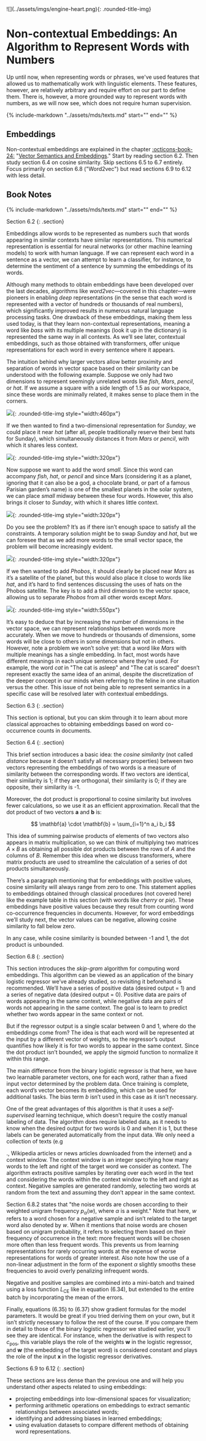 
<div class="content-2columns" markdown>
![](../assets/imgs/engine-heart.png){: .rounded-title-img}

# Non-contextual Embeddings: An Algorithm to Represent Words with Numbers
</div>

Up until now, when representing words or phrases, we've used features that allowed us to mathematically work with linguistic elements. These features, however, are relatively arbitrary and require effort on our part to define them. There is, however, a more grounded way to represent words with numbers, as we will now see, which does not require human supervision.

{%
   include-markdown "../assets/mds/texts.md"
   start="<!--nota-inicial-start-->"
   end="<!--nota-inicial-end-->"
%}

## Embeddings

Non-contextual embeddings are explained in the chapter [:octicons-book-24:][embeddings] "[Vector Semantics and Embeddings][embeddings]." Start by reading section 6.2. Then study section 6.4 on cosine similarity. Skip sections 6.5 to 6.7 entirely. Focus primarily on section 6.8 ("Word2vec") but read sections 6.9 to 6.12 with less detail.

[embeddings]: https://web.archive.org/web/20221218211150/https://web.stanford.edu/~jurafsky/slp3/6.pdf

## Book Notes

{%
   include-markdown "../assets/mds/texts.md"
   start="<!--recomendable-start-->"
   end="<!--recomendable-end-->"
%}

Section 6.2
{: .section}

Embeddings allow words to be represented as numbers such that words appearing in similar contexts have similar representations. This numerical representation is essential for neural networks (or other machine learning models) to work with human language. If we can represent each word in a sentence as a vector, we can attempt to learn a classifier, for instance, to determine the sentiment of a sentence by summing the embeddings of its words.

Although many methods to obtain embeddings have been developed over the last decades, algorithms like *word2vec*—covered in this chapter—were pioneers in enabling *deep* representations (in the sense that each word is represented with a vector of hundreds or thousands of real numbers), which significantly improved results in numerous natural language processing tasks. One drawback of these embeddings, making them less used today, is that they learn non-contextual representations, meaning a word like *bass* with its multiple meanings (look it up in the dictionary) is represented the same way in all contexts. As we’ll see later, contextual embeddings, such as those obtained with transformers, offer unique representations for each word in every sentence where it appears.

The intuition behind why larger vectors allow better proximity and separation of words in vector space based on their similarity can be understood with the following example. Suppose we only had two dimensions to represent seemingly unrelated words like *fish*, *Mars*, *pencil*, or *hat*. If we assume a square with a side length of 1.5 as our workspace, since these words are minimally related, it makes sense to place them in the corners.

![](../assets/imgs/embeddings-sq-1.png){: .rounded-title-img style="width:460px"} 

If we then wanted to find a two-dimensional representation for *Sunday*, we could place it near *hat* (after all, people traditionally reserve their best hats for Sunday), which simultaneously distances it from *Mars* or *pencil*, with which it shares less context.

![](../assets/imgs/embeddings-sq-2.png){: .rounded-title-img style="width:320px"} 

Now suppose we want to add the word *small*. Since this word can accompany *fish*, *hat*, or *pencil* and since Mars (considering it as a planet, ignoring that it can also be a god, a chocolate brand, or part of a famous Parisian garden’s name) is one of the smallest planets in the solar system, we can place *small* midway between these four words. However, this also brings it closer to *Sunday*, with which it shares little context.

![](../assets/imgs/embeddings-sq-3.png){: .rounded-title-img style="width:320px"} 

Do you see the problem? It’s as if there isn’t enough space to satisfy all the constraints. A temporary solution might be to swap *Sunday* and *hat*, but we can foresee that as we add more words to the small vector space, the problem will become increasingly evident.

![](../assets/imgs/embeddings-sq-4.png){: .rounded-title-img style="width:320px"} 

If we then wanted to add *Phobos*, it should clearly be placed near *Mars* as it’s a satellite of the planet, but this would also place it close to words like *hat*, and it’s hard to find sentences discussing the uses of hats on the Phobos satellite. The key is to add a third dimension to the vector space, allowing us to separate *Phobos* from all other words except *Mars*.

![](../assets/imgs/embeddings-sq-5.png){: .rounded-title-img style="width:550px"} 

It’s easy to deduce that by increasing the number of dimensions in the vector space, we can represent relationships between words more accurately. When we move to hundreds or thousands of dimensions, some words will be close to others in some dimensions but not in others. However, note a problem we won’t solve yet: that a word like *Mars* with multiple meanings has a single embedding. In fact, most words have different meanings in each unique sentence where they’re used. For example, the word *cat* in "The cat is asleep" and "The cat is scared" doesn’t represent exactly the same idea of an animal, despite the discretization of the deeper concept in our minds when referring to the feline in one situation versus the other. This issue of not being able to represent semantics in a specific case will be resolved later with contextual embeddings.

Section 6.3
{: .section}

This section is optional, but you can skim through it to learn about more classical approaches to obtaining embeddings based on word co-occurrence counts in documents.

Section 6.4
{: .section}

This brief section introduces a basic idea: the *cosine similarity* (not called *distance* because it doesn’t satisfy all necessary properties) between two vectors representing the embeddings of two words is a measure of similarity between the corresponding words. If two vectors are identical, their similarity is 1; if they are orthogonal, their similarity is 0; if they are opposite, their similarity is -1.

Moreover, the dot product is proportional to cosine similarity but involves fewer calculations, so we use it as an efficient approximation. Recall that the dot product of two vectors $\mathbf{a}$ and $\mathbf{b}$ is:

$$
\mathbf{a} \cdot \mathbf{b} = \sum_{i=1}^n a_i b_i
$$

This idea of summing pairwise products of elements of two vectors also appears in matrix multiplication, so we can think of multiplying two matrices $A \times B$ as obtaining all possible dot products between the rows of $A$ and the columns of $B$. Remember this idea when we discuss transformers, where matrix products are used to streamline the calculation of a series of dot products simultaneously.

There’s a paragraph mentioning that for embeddings with positive values, cosine similarity will always range from zero to one. This statement applies to embeddings obtained through classical procedures (not covered here) like the example table in this section (with words like *cherry* or *pie*). These embeddings have positive values because they result from counting word co-occurrence frequencies in documents. However, for word embeddings we’ll study next, the vector values can be negative, allowing cosine similarity to fall below zero.

In any case, while cosine similarity is bounded between -1 and 1, the dot product is unbounded.

Section 6.8
{: .section}

This section introduces the *skip-gram* algorithm for computing word embeddings. This algorithm can be viewed as an application of the binary logistic regressor we’ve already studied, so revisiting it beforehand is recommended. We’ll have a series of positive data (desired output = 1) and a series of negative data (desired output = 0). Positive data are pairs of words appearing in the same context, while negative data are pairs of words not appearing in the same context. The goal is to learn to predict whether two words appear in the same context or not.

But if the regressor output is a single scalar between 0 and 1, where do the embeddings come from? The idea is that each word will be represented at the input by a different vector of weights, so the regressor’s output quantifies how likely it is for two words to appear in the same context. Since the dot product isn’t bounded, we apply the sigmoid function to normalize it within this range.

The main difference from the binary logistic regressor is that here, we have two learnable parameter vectors, one for each word, rather than a fixed input vector determined by the problem data. Once training is complete, each word’s vector becomes its embedding, which can be used for additional tasks. The bias term $b$ isn’t used in this case as it isn’t necessary.

One of the great advantages of this algorithm is that it uses a *self-supervised* learning technique, which doesn’t require the costly manual labeling of data. The algorithm does require labeled data, as it needs to know when the desired output for two words is 0 and when it is 1, but these labels can be generated automatically from the input data. We only need a collection of texts (e.g

., Wikipedia articles or news articles downloaded from the internet) and a context window. The context window is an integer specifying how many words to the left and right of the target word we consider as context. The algorithm extracts positive samples by iterating over each word in the text and considering the words within the context window to the left and right as context. Negative samples are generated randomly, selecting two words at random from the text and assuming they don’t appear in the same context.

Section 6.8.2 states that "the noise words are chosen according to their weighted unigram frequency $p_α(w)$, where $α$ is a weight." Note that here, $w$ refers to a word chosen for a negative sample and isn’t related to the target word also denoted by $w$. When it mentions that noise words are chosen based on unigram probability, it refers to selecting them based on their frequency of occurrence in the text: more frequent words will be chosen more often than less frequent words. This prevents us from learning representations for rarely occurring words at the expense of worse representations for words of greater interest. Also note how the use of a non-linear adjustment in the form of the exponent $\alpha$ slightly smooths these frequencies to avoid overly penalizing infrequent words.

Negative and positive samples are combined into a mini-batch and trained using a loss function $L_{\mathrm{CE}}$ like in equation (6.34), but extended to the entire batch by incorporating the mean of the errors.

Finally, equations (6.35) to (6.37) show gradient formulas for the model parameters. It would be great if you tried deriving them on your own, but it isn’t strictly necessary to follow the rest of the course. If you compare them in detail to those of the binary logistic regressor we studied earlier, you’ll see they are identical. For instance, when the derivative is with respect to $c_{\mathrm{pos}}$, this variable plays the role of the weights $\mathbf{w}$ in the logistic regressor, and $\mathbf{w}$ (the embedding of the target word) is considered constant and plays the role of the input $\mathbf{x}$ in the logistic regressor derivatives.

Sections 6.9 to 6.12
{: .section}

These sections are less dense than the previous one and will help you understand other aspects related to using embeddings:

- projecting embeddings into low-dimensional spaces for visualization;
- performing arithmetic operations on embeddings to extract semantic relationships between associated words;
- identifying and addressing biases in learned embeddings;
- using evaluation datasets to compare different methods of obtaining word representations.
